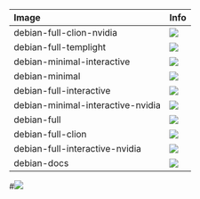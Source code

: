 | Image  | Info |
| :----- | :--- |
| debian-full-clion-nvidia | [![](https://images.microbadger.com/badges/image/dunecommunity/debian-full-clion-nvidia.svg)](http://microbadger.com/images/dunecommunity/debian-full-clion-nvidia "debian-full-clion-nvidia layer") |
| debian-full-templight | [![](https://images.microbadger.com/badges/image/dunecommunity/debian-full-templight.svg)](http://microbadger.com/images/dunecommunity/debian-full-templight "debian-full-templight layer") |
| debian-minimal-interactive | [![](https://images.microbadger.com/badges/image/dunecommunity/debian-minimal-interactive.svg)](http://microbadger.com/images/dunecommunity/debian-minimal-interactive "debian-minimal-interactive layer") |
| debian-minimal | [![](https://images.microbadger.com/badges/image/dunecommunity/debian-minimal.svg)](http://microbadger.com/images/dunecommunity/debian-minimal "debian-minimal layer") |
| debian-full-interactive | [![](https://images.microbadger.com/badges/image/dunecommunity/debian-full-interactive.svg)](http://microbadger.com/images/dunecommunity/debian-full-interactive "debian-full-interactive layer") |
| debian-minimal-interactive-nvidia | [![](https://images.microbadger.com/badges/image/dunecommunity/debian-minimal-interactive-nvidia.svg)](http://microbadger.com/images/dunecommunity/debian-minimal-interactive-nvidia "debian-minimal-interactive-nvidia layer") |
| debian-full | [![](https://images.microbadger.com/badges/image/dunecommunity/debian-full.svg)](http://microbadger.com/images/dunecommunity/debian-full "debian-full layer") |
| debian-full-clion | [![](https://images.microbadger.com/badges/image/dunecommunity/debian-full-clion.svg)](http://microbadger.com/images/dunecommunity/debian-full-clion "debian-full-clion layer") |
| debian-full-interactive-nvidia | [![](https://images.microbadger.com/badges/image/dunecommunity/debian-full-interactive-nvidia.svg)](http://microbadger.com/images/dunecommunity/debian-full-interactive-nvidia "debian-full-interactive-nvidia layer") |
| debian-docs | [![](https://images.microbadger.com/badges/image/dunecommunity/debian-docs.svg)](http://microbadger.com/images/dunecommunity/debian-docs "debian-docs layer") |


#[![](https://images.microbadger.com/badges/image/dunecommunity/debian-full.svg)](https://microbadger.com/images/dunecommunity/debian-full "Get your own image badge on microbadger.com")
